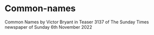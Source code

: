 # Common-names
Common Names by Victor Bryant in Teaser 3137 of The Sunday Times newspaper of Sunday 6th November 2022
